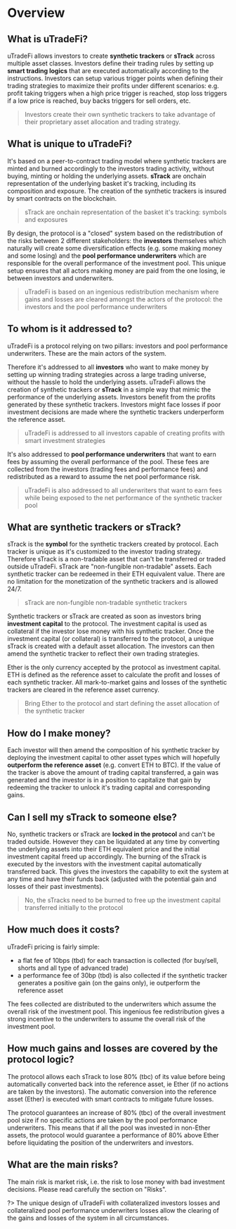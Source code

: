# Overview

## What is uTradeFi?

uTradeFi allows investors to create **synthetic trackers** or **sTrack** across multiple asset classes. Investors define their trading rules by setting up **smart trading logics** that are executed automatically according to the instructions. Investors can setup various trigger points when defining their trading strategies to maximize their profits under different scenarios: e.g. profit taking triggers when a high price trigger is reached, stop loss triggers if a low price is reached, buy backs triggers for sell orders, etc.

> Investors create their own synthetic trackers to take advantage of their proprietary asset allocation and trading strategy.

## What is unique to uTradeFi?

It's based on a peer-to-contract trading model where synthetic trackers are minted and burned accordingly to the investors trading activity, without buying, minting or holding the underlying assets. **sTrack** are onchain representation of the underlying basket it's tracking, including its composition and exposure. The creation of the synthetic trackers is insured by smart contracts on the blockchain.

> sTrack are onchain representation of the basket it's tracking: symbols and exposures

By design, the protocol is a "closed" system based on the redistribution of the risks between 2 different stakeholders: the **investors** themselves which naturally will create some diversification effects (e.g. some making money and some losing) and the **pool performance underwriters** which are responsible for the overall performance of the investment pool. This unique setup ensures that all actors making money are paid from the one losing, ie between investors and underwriters.

> uTradeFi is based on an ingenious redistribution mechanism where gains and losses are cleared amongst the actors of the protocol: the investors and the pool performance underwriters

## To whom is it addressed to?

uTradeFi is a protocol relying on two pillars: investors and pool performance underwriters. These are the main actors of the system.

Therefore it's addressed to all **investors** who want to make money by setting up winning trading strategies across a large trading universe, without the hassle to hold the underlying assets. uTradeFi allows the creation of synthetic trackers or **sTrack** in a simple way that mimic the performance of the underlying assets. Investors benefit from the profits generated by these synthetic trackers. Investors might face losses if poor investment decisions are made where the synthetic trackers underperform the reference asset.

> uTradeFi is addressed to all investors capable of creating profits with smart investment strategies

It's also addressed to **pool performance underwriters** that want to earn fees by assuming the overall performance of the pool. These fees are collected from the investors (trading fees and performance fees) and redistributed as a reward to assume the net pool performance risk.

> uTradeFi is also addressed to all underwriters that want to earn fees while being exposed to the net performance of the synthetic tracker pool

## What are synthetic trackers or sTrack?

sTrack is the **symbol** for the synthetic trackers created by protocol. Each tracker is unique as it's customized to the investor trading strategy. Therefore sTrack is a non-tradable asset that can't be transferred or traded outside uTradeFi. sTrack are "non-fungible non-tradable" assets. Each synthetic tracker can be redeemed in their ETH equivalent value. There are no limitation for the monetization of the synthetic trackers and is allowed 24/7.

> sTrack are non-fungible non-tradable synthetic trackers

Synthetic trackers or sTrack are created as soon as investors bring **investment capital** to the protocol. The investment capital is used as collateral if the investor lose money with his synthetic tracker. Once the investment capital (or collateral) is transferred to the protocol, a unique sTrack is created with a default asset allocation. The investors can then amend the synthetic tracker to reflect their own trading strategies.

Ether is the only currency accepted by the protocol as investment capital. ETH is defined as the reference asset to calculate the profit and losses of each synthetic tracker. All mark-to-market gains and losses of the synthetic trackers are cleared in the reference asset currency.

> Bring Ether to the protocol and start defining the asset allocation of the synthetic tracker

## How do I make money?

Each investor will then amend the composition of his synthetic tracker by deploying the investment capital to other asset types which will hopefully **outperform the reference asset** (e.g. convert ETH to BTC). If the value of the tracker is above the amount of trading capital transferred, a gain was generated and the investor is in a position to capitalize that gain by redeeming the tracker to unlock it's trading capital and corresponding gains.

## Can I sell my sTrack to someone else?

No, synthetic trackers or sTrack are **locked in the protocol** and can't be traded outside. However they can be liquidated at any time by converting the underlying assets into their ETH equivalent price and the initial investment capital freed up accordingly. The burning of the sTrack is executed by the investors with the investment capital automatically transferred back. This gives the investors the capability to exit the system at any time and have their funds back (adjusted with the potential gain and losses of their past investments).

> No, the sTracks need to be burned to free up the investment capital transferred initially to the protocol

## How much does it costs?

uTradeFi pricing is fairly simple:
* a flat fee of 10bps (tbd) for each transaction is collected (for buy/sell, shorts and all type of advanced trade)
* a performance fee of 30bp (tbd) is also collected if the synthetic tracker generates a positive gain (on the gains only), ie outperform the reference asset

The fees collected are distributed to the underwriters which assume the overall risk of the investment pool. This ingenious fee redistribution gives a strong incentive to the underwriters to assume the overall risk of the investment pool.

## How much gains and losses are covered by the protocol logic?

The protocol allows each sTrack to lose 80% (tbc) of its value before being automatically converted back into the reference asset, ie Ether (if no actions are taken by the investors). The automatic conversion into the reference asset (Ether) is executed with smart contracts to mitigate future losses.

The protocol guarantees an increase of 80% (tbc) of the overall investment pool size if no specific actions are taken by the pool performance underwriters. This means that if all the pool was invested in non-Ether assets, the protocol would guarantee a performance of 80% above Ether before liquidating the position of the underwriters and investors.

## What are the main risks?

The main risk is market risk, i.e. the risk to lose money with bad investment decisions. Please read carefully the section on "Risks".

?> The unique design of uTradeFi with collateralized investors losses and collateralized pool performance underwriters losses allow the clearing of the gains and losses of the system in all circumstances.

